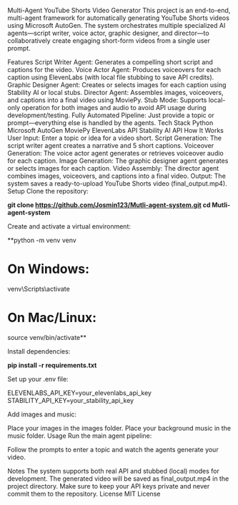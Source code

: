 Multi-Agent YouTube Shorts Video Generator
This project is an end-to-end, multi-agent framework for automatically generating YouTube Shorts videos using Microsoft AutoGen. The system orchestrates multiple specialized AI agents—script writer, voice actor, graphic designer, and director—to collaboratively create engaging short-form videos from a single user prompt.

Features
Script Writer Agent: Generates a compelling short script and captions for the video.
Voice Actor Agent: Produces voiceovers for each caption using ElevenLabs (with local file stubbing to save API credits).
Graphic Designer Agent: Creates or selects images for each caption using Stability AI or local stubs.
Director Agent: Assembles images, voiceovers, and captions into a final video using MoviePy.
Stub Mode: Supports local-only operation for both images and audio to avoid API usage during development/testing.
Fully Automated Pipeline: Just provide a topic or prompt—everything else is handled by the agents.
Tech Stack
Python
Microsoft AutoGen
MoviePy
ElevenLabs API
Stability AI API
How It Works
User Input: Enter a topic or idea for a video short.
Script Generation: The script writer agent creates a narrative and 5 short captions.
Voiceover Generation: The voice actor agent generates or retrieves voiceover audio for each caption.
Image Generation: The graphic designer agent generates or selects images for each caption.
Video Assembly: The director agent combines images, voiceovers, and captions into a final video.
Output: The system saves a ready-to-upload YouTube Shorts video (final_output.mp4).
Setup
Clone the repository:

**git clone https://github.com/Josmin123/Mutli-agent-system.git
cd Mutli-agent-system**

Create and activate a virtual environment:

**python -m venv venv
# On Windows:
venv\Scripts\activate
# On Mac/Linux:
source venv/bin/activate**

Install dependencies:

**pip install -r requirements.txt**

Set up your .env file:

ELEVENLABS_API_KEY=your_elevenlabs_api_key
STABILITY_API_KEY=your_stability_api_key

Add images and music:

Place your images in the images folder.
Place your background music in the music folder.
Usage
Run the main agent pipeline:

Follow the prompts to enter a topic and watch the agents generate your video.

Notes
The system supports both real API and stubbed (local) modes for development.
The generated video will be saved as final_output.mp4 in the project directory.
Make sure to keep your API keys private and never commit them to the repository.
License
MIT License

